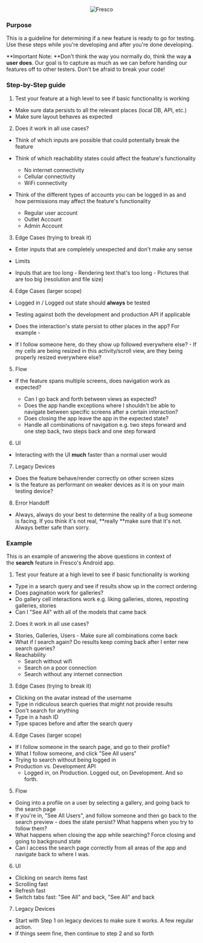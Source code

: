 <p align="center" >
  <img src="https://s3.amazonaws.com/com.fresconews.v2.prod/static/images/wordmark-transparent-git4.png" alt="Fresco" title="Fresco News">
</p>

### Purpose

This is a guideline for determining if a new feature is ready to go for testing. Use these steps while you're developing and after you're done developing.

**Important Note: **Don't think the way you normally do, think the way **a user does**. Our goal is to capture as much as we can before handing our features off to other testers. Don't be afraid to break your code!

### Step-by-Step guide

1. Test your feature at a high level to see if basic functionality is working
  - Make sure data persists to all the relevant places (local DB, API, etc.)
  - Make sure layout behaves as expected

2. Does it work in all use cases?
  - Think of which inputs are possible that could potentially break the feature
  - Think of which reachability states could affect the feature's functionality
    
    - No internet connectivity
    - Cellular connectivity
    - WiFi connectivity
    
- Think of the different types of accounts you can be logged in as and how permissions may affect the feature's functionality
  - Regular user account
  - Outlet Account
  - Admin Account
    
3. Edge Cases (trying to break it)  
  - Enter inputs that are completely unexpected and don't make any sense
  - Limits
   
   - Inputs that are too long
    - Rendering text that's too long
    - Pictures that are too big (resolution and file size)

4. Edge Cases (larger scope)
  - Logged in / Logged out state should **always** be tested
  - Testing against both the development and production API if applicable
  - Does the interaction's state persist to other places in the app? For example -
   
   - If I follow someone here, do they show up followed everywhere else?
    - If my cells are being resized in this activity/scroll view, are they being properly resized everywhere else?

5. Flow
  - If the feature spans multiple screens, does navigation work as expected?
    
    - Can I go back and forth between views as expected?
    - Does the app handle exceptions where I shouldn't be able to navigate between specific screens after a certain interaction?
    - Does closing the app leave the app in the expected state?
    - Handle all combinations of navigation e.g. two steps forward and one step back, two steps back and one step forward

6. UI
  - Interacting with the UI **much** faster than a normal user would

7. Legacy Devices
  - Does the feature behave/render correctly on other screen sizes
  - Is the feature as performant on weaker devices as it is on your main testing device?

8. Error Handoff
  - Always, always do your best to determine the reality of a bug someone is facing. If you think it's not real, **really **make sure that it's not. Always better safe than sorry.

### Example

This is an example of answering the above questions in context of the **search** feature in Fresco's Android app.

1. Test your feature at a high level to see if basic functionality is working
  - Type in a search query and see if results show up in the correct ordering
  - Does pagination work for galleries?
  - Do gallery cell interactions work e.g. liking galleries, stores, reposting galleries, stories
  - Can I "See All" with all of the models that came back

2. Does it work in all use cases?  
  - Stories, Galleries, Users - Make sure all combinations come back
  - What if I search again? Do results keep coming back after I enter new search queries?
  - Reachability
    - Search without wifi
    - Search on a poor connection
    - Search without any internet connection

3. Edge Cases (trying to break it)  
  - Clicking on the avatar instead of the username
  - Type in ridiculous search queries that might not provide results
  - Don't search for anything
  - Type in a hash ID
  - Type spaces before and after the search query

4. Edge Cases (larger scope)  
  - If I follow someone in the search page, and go to their profile?
  - What I follow someone, and click "See All users"
  - Trying to search without being logged in
  - Production vs. Development API
    - Logged in, on Production. Logged out, on Development. And so forth.

5. Flow
  - Going into a profile on a user by selecting a gallery, and going back to the search page
  - If you're in, "See All Users", and follow someone and then go back to the search preview - does the state persist? What happens when you try to follow them?
  - What happens when closing the app while searching? Force closing and going to background state
  - Can I access the search page correctly from all areas of the app and navigate back to where I was.

6. UI
  - Clicking on search items fast
  - Scrolling fast
  - Refresh fast
  - Switch tabs fast: "See All" and back, "See All" and back

7. Legacy Devices  
  - Start with Step 1 on legacy devices to make sure it works. A few regular action.
  - If things seem fine, then continue to step 2 and so forth
